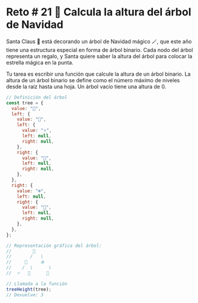 # Reto # 21 🎄 Calcula la altura del árbol de Navidad

Santa Claus 🎅 está decorando un árbol de Navidad mágico 🪄, que este año tiene una estructura especial en forma de árbol binario. Cada nodo del árbol representa un regalo, y Santa quiere saber la altura del árbol para colocar la estrella mágica en la punta.

Tu tarea es escribir una función que calcule la altura de un árbol binario. La altura de un árbol binario se define como el número máximo de niveles desde la raíz hasta una hoja. Un árbol vacío tiene una altura de 0.

```javascript
// Definición del árbol
const tree = {
  value: "🎁",
  left: {
    value: "🎄",
    left: {
      value: "⭐",
      left: null,
      right: null,
    },
    right: {
      value: "🎅",
      left: null,
      right: null,
    },
  },
  right: {
    value: "❄️",
    left: null,
    right: {
      value: "🦌",
      left: null,
      right: null,
    },
  },
};

// Representación gráfica del árbol:
//        🎁
//       /   \
//     🎄     ❄️
//    /  \      \
//  ⭐   🎅      🦌

// Llamada a la función
treeHeight(tree);
// Devuelve: 3
```
